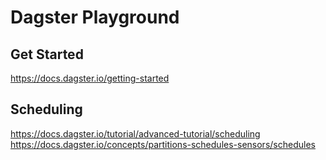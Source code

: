 # Dagster Playground
## Get Started
https://docs.dagster.io/getting-started  
  
## Scheduling
https://docs.dagster.io/tutorial/advanced-tutorial/scheduling  
https://docs.dagster.io/concepts/partitions-schedules-sensors/schedules  
